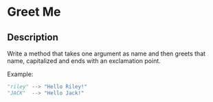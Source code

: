 # Greet Me

## Description

Write a method that takes one argument as name and then greets that name, capitalized and ends with an exclamation point.

Example:

```python
"riley" --> "Hello Riley!"
"JACK"  --> "Hello Jack!"
```
